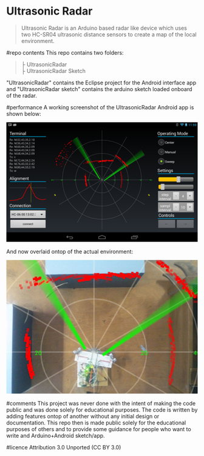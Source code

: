 Ultrasonic Radar
===============
>Ultrasonic Radar is an Arduino based radar like device which uses two HC-SR04 ultrasonic distance sensors to create a map of the local environment.

#repo contents
This repo contains two folders:

>├ UltrasonicRadar <br>
>├ UltrasonicRadar Sketch

"UltrasonicRadar" contains the Eclipse project for the Android interface app and "UltrasonicRadar sketch" contains the arduino sketch loaded onboard of the radar.

#performance
A working screenshot of the UltrasonicRadar Android app is shown below:

![GUI screenshot](/screenshot.png)

And now overlaid ontop of the actual environment:

![GUI measurement overlay](/screenshot_overlay.jpg)

#comments
This project was never done with the intent of making the code public and was done solely for educational purposes. The code is written by adding features ontop of another without any initial design or documentation. This repo then is made public solely for the educational purposes of others and to provide some guidance for people who want to write and Arduino+Android sketch/app.

#licence
Attribution 3.0 Unported (CC BY 3.0)
